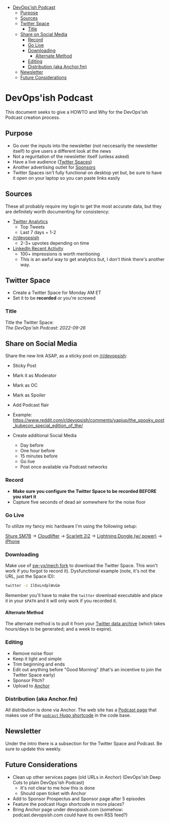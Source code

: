 - [DevOps'ish Podcast](#devopsish-podcast)
  - [Purpose](#purpose)
  - [Sources](#sources)
  - [Twitter Space](#twitter-space)
    - [Title](#title)
  - [Share on Social Media](#share-on-social-media)
    - [Record](#record)
    - [Go Live](#go-live)
    - [Downloading](#downloading)
      - [Alternate Method](#alternate-method)
    - [Editing](#editing)
    - [Distribution (aka Anchor.fm)](#distribution-aka-anchorfm)
  - [Newsletter](#newsletter)
  - [Future Considerations](#future-considerations)

# DevOps'ish Podcast

This document seeks to give a HOWTO and Why for the DevOps'ish Podcast creation process.

## Purpose

- Go over the inputs into the newsletter (not neccesarily the newsletter itself) to give users a different look at the news
- Not a reguritation of the newsletter itself (unless asked)
- Have a live audience ([Twitter Spaces](https://help.twitter.com/en/using-twitter/spaces))
- Another advertising outlet for [Sponsors](https://devopsish.com/sponsor)
- Twitter Spaces isn't fully functional on desktop yet but, be sure to have it open on your laptop so you can paste links easily

## Sources

These all probably require my login to get the most accurate data, but they are definitely worth documenting for consistency:

- [Twitter Analytics](https://analytics.twitter.com/user/chrisshort/tweets)
  - Top Tweets
  - Last 7 days + 1-2
- [/r/devopsish](https://www.reddit.com/r/devopsish/top/?t=week)
  - 2-3+ upvotes depending on time
- [LinkedIn Recent Activity](https://www.linkedin.com/in/thechrisshort/recent-activity/)
  - 100+ impressions is worth mentioning
  - This is an awful way to get analytics but, I don't think there's another way.

## Twitter Space

- Create a Twitter Space for Monday AM ET
- Set it to be **recorded** or you're screwed

### Title

Title the Twitter Space:  
*The DevOps'ish Podcast: 2022-09-26*

## Share on Social Media

Share the new link ASAP, as a sticky post on [/r/devopsish](https://www.reddit.com/r/devopsish/): 

- Sticky Post
- Mark it as Moderator
- Mark as OC
- Mark as Spoiler
- Add Podcast flair
- Example: <https://www.reddit.com/r/devopsish/comments/yapjup/the_spooky_post_kubecon_special_edition_of_the/>

- Create additional Social Media
  - Day before
  - One hour before
  - 15 minutes before
  - Go live
  - Post once available via Podcast networks

### Record

- **Make sure you configure the Twitter Space to be recorded BEFORE you start it**
- Capture five seconds of dead air somewhere for the noise floor

### Go Live

To utilize my fancy mic hardware I'm using the following setup:

[Shure SM7B](https://amzn.to/3Rv9EZ3) -> [Cloudlifter](https://amzn.to/3SGsr5r) -> [Scarlett 2i2](https://amzn.to/3E68Wib) -> [Lightning Dongle (w/ power)](https://amzn.to/3LW2qMT) -> [iPhone](https://amzn.to/3E5LXUc)

### Downloading

Make use of [sw-yx/mech fork](https://github.com/chris-short/mech) to download the Twitter Space. This won't work if you forgot to record it). Dysfunctional example (note, it's not the URL, just the Space ID):

``` bash
twitter -c 1lDxLndplWvGm
```

Remember you'll have to make the `twitter` download executable and place it in your `$PATH` and it will only work if you recorded it.

#### Alternate Method

The alternate method is to pull it from your [Twitter data archive](https://twitter.com/settings/download_your_data) (which takes hours/days to be generated; and a week to expire).

### Editing

- Remove noise floor
- Keep it light and simple
- Trim beginning and ends
- Edit out anything before "Good Morning" (that's an incentive to join the Twitter Space early)
- Sponsor Pitch?
- Upload to [Anchor](https://anchor.fm/devopsish)

### Distribution (aka Anchor.fm)

All distribution is done via Anchor. The web site has a [Podcast page](https://devopsish.com/podcast) that makes use of the [`podcast` Hugo shortcode](https://github.com/chris-short/devopsish.com/blob/main/layouts/shortcodes/podcast.html) in the code base.

## Newsletter

Under the intro there is a subsection for the Twitter Space and Podcast. Be sure to update this weekly.

## Future Considerations

- Clean up other services pages (old URLs in Anchor) (DevOps'ish Deep Cuts to plain DevOps'ish Podcast)
  - It's not clear to me how this is done
  - Should open ticket with Anchor
- Add to Sponsor Prospectus and Sponsor page after 5 episodes
- Feature the podcast Hugo shortcode in more places?
- Bring Anchor page under devopsish.com (somehow: podcast.devopsish.com could have its own RSS feed?)
